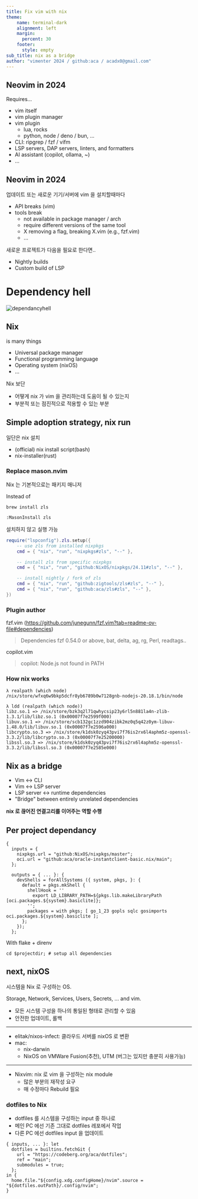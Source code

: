```yaml
---
title: Fix vim with nix
theme: 
    name: terminal-dark
    alignment: left
    margin:
      percent: 30
    footer:
      style: empty
sub_title: nix as a bridge
author: "vimenter 2024 / github:aca / acadx0@gmail.com"
---
```


Neovim in 2024
--------------

Requires...
- vim itself
- vim plugin manager
- vim plugin
    - lua, rocks
    - python, node / deno / bun, ...
- CLI: ripgrep / fzf / vifm
- LSP servers, DAP servers, linters, and formatters
- AI assistant (copilot, ollama, ~)
- ...
<!-- end_slide -->

Neovim in 2024
--------------

업데이트 또는 새로운 기기/서버에 vim 을 설치할때마다
- API breaks (vim)
- tools break
    - not available in package manager / arch
    - require different versions of the same tool
    - X removing a flag, breaking X.vim (e.g., fzf.vim)
    - ...

새로운 프로젝트가 다음을 필요로 한다면..
- Nightly builds
- Custom build of LSP

<!-- end_slide -->

# Dependency hell

![dependancyhell](./nine-circles-of-dependency-hell.jpg)

<!-- end_slide -->

## Nix

is many things
- Universal package manager 
- Functional programming language
- Operating system (nixOS)
- ...

Nix 보단

- 어떻게 nix 가 vim 을 관리하는데 도움이 될 수 있는지
- 부분적 또는 점진적으로 적용할 수 있는 부분

<!-- end_slide -->

## Simple adoption strategy, nix run

일단은 nix 설치

- (official) nix install script(bash)
- nix-installer(rust)

<!-- end_slide -->

### Replace mason.nvim

Nix 는 기본적으로는 패키지 매니저

Instead of 
```
brew install zls

:MasonInstall zls
```

설치하지 않고 실행 가능
```lua
require("lspconfig").zls.setup({
    -- use zls from installed nixpkgs
	cmd = { "nix", "run", "nixpkgs#zls", "--" },

    -- install zls from specific nixpkgs
	cmd = { "nix", "run", "github:NixOS/nixpkgs/24.11#zls", "--" },

    -- install nightly / fork of zls
	cmd = { "nix", "run", "github:zigtools/zls#zls", "--" },
	cmd = { "nix", "run", "github:aca/zls#zls", "--" },
})
```
<!-- end_slide -->

### Plugin author

fzf.vim (https://github.com/junegunn/fzf.vim?tab=readme-ov-file#dependencies)
> Dependencies
> fzf 0.54.0 or above, bat, delta, ag, rg, Perl, readtags..




copilot.vim
> copilot: Node.js not found in PATH

### How nix works

```
λ realpath (which node)
/nix/store/wfxq6w9bkp5dcfr8yb6789b0w7128gnb-nodejs-20.18.1/bin/node

λ ldd (realpath (which node))
libz.so.1 => /nix/store/bzk3q2l71qwhycsip23y6rl5n881la4n-zlib-1.3.1/lib/libz.so.1 (0x00007f7e2599f000)
libuv.so.1 => /nix/store/scb132gc1zzd904zibk2mz0q5q42z0ym-libuv-1.48.0/lib/libuv.so.1 (0x00007f7e2596a000)
libcrypto.so.3 => /nix/store/k1dsk0zyq43pvi7f76is2rx6l4aphm5z-openssl-3.3.2/lib/libcrypto.so.3 (0x00007f7e25200000)
libssl.so.3 => /nix/store/k1dsk0zyq43pvi7f76is2rx6l4aphm5z-openssl-3.3.2/lib/libssl.so.3 (0x00007f7e2585e000)
```

<!-- end_slide -->

## Nix as a bridge

- Vim <-> CLI
- Vim <-> LSP server
- LSP server <-> runtime dependencies
- "Bridge" between entirely unrelated dependencies

**nix 로 끊어진 연결고리를 이어주는 역할 수행**


<!-- end_slide -->

## Per project dependancy

```
{
  inputs = {
    nixpkgs.url = "github:NixOS/nixpkgs/master";
    oci.url = "github:aca/oracle-instantclient-basic.nix/main";
  };

  outputs = { ... }: {
    devShells = forAllSystems ({ system, pkgs, }: {
      default = pkgs.mkShell {
        shellHook = ''
          export LD_LIBRARY_PATH=${pkgs.lib.makeLibraryPath [oci.packages.${system}.basiclite]};
        '';
        packages = with pkgs; [ go_1_23 gopls sqlc gosimports oci.packages.${system}.basiclite ];
      };
    });
  };
```

With flake + direnv
```
cd $projectdir; # setup all dependencies
```


<!-- end_slide -->

## next, nixOS

시스템을 Nix 로 구성하는 OS.

Storage, Network, Services, Users, Secrets, ... and vim.

- 모든 시스템 구성을 하나의 통일된 형태로 관리할 수 있음
- 안전한 업데이트, 롤백

---

- elitak/nixos-infect: 클라우드 서버를 nixOS 로 변환
- mac:
    - nix-darwin
    - NixOS on VMWare Fusion(추천), UTM (버그는 있지만 충분히 사용가능)

---

- Nixvim: nix 로 vim 을 구성하는 nix module
    - 많은 부분의 재작성 요구
    - 매 수정마다 Rebuild 필요

<!-- end_slide -->

### dotfiles to Nix

- dotfiles 를 시스템을 구성하는 input 중 하나로
- 메인 PC 에선 기존 그대로 dotfiles 레포에서 작업
- 다른 PC 에선 dotfiles input 을 업데이트

```
{ inputs, ... }: let
  dotfiles = builtins.fetchGit {
    url = "https://codeberg.org/aca/dotfiles";
    ref = "main";
    submodules = true;
  };
in {
  home.file."${config.xdg.configHome}/nvim".source = "${dotfiles.outPath}/.config/nvim";
}
```


